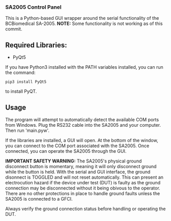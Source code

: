 ### SA2005 Control Panel

This is a Python-based GUI wrapper around the serial functionality of the BCBiomedical SA-2005. **NOTE:** Some functionality is not working as of this commit.

## Required Libraries:

* PyQt5

If you have Python3 installed with the PATH variables installed, you can run the command:

```
pip3 install PyQt5
```

to install PyQT. 

## Usage

The program will attempt to automatically detect the available COM ports from Windows. Plug the RS232 cable into the SA2005 and your computer. Then run 'main.pyw'.

If the libraries are installed, a GUI will open. At the bottom of the window, you can connect to the COM port associated with the SA2005. Once connected, you can operate the SA2005 through the GUI.

**IMPORTANT SAFETY WARNING:** The SA2005's physical ground disconnect button is momentary, meaning it will only disconnect ground while the button is held. With the serial and GUI interface, the ground disonnect is TOGGLED and will not reset automatically. This can present an electrocution hazard if the device under test (DUT) is faulty as the ground connection may be disconnected without it being obivous to the operator. There are no other protections in place to handle ground faults unless the SA2005 is connected to a GFCI.

Always verify the ground connection status before handling or operating the DUT.

